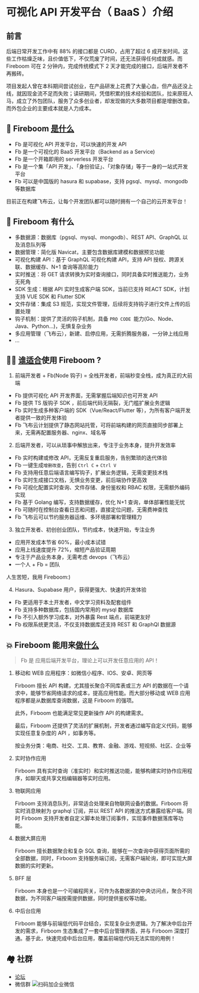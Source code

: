 # 可视化 API 开发平台（ BaaS ）介绍

## 前言

后端日常开发工作中有 88% 的接口都是 CURD，占用了超过 6 成开发时间。这些工作枯燥乏味，且价值低下，不仅荒废了时间，还无法获得任何成就感。而 Fireboom 可在 2 分钟内，完成传统模式下 2 天才能完成的接口，后端开发者不再搬砖。

项目发起人曾在本科期间尝试创业，在产品研发上花费了大量心血，但产品还没上线，就因现金流不足而失败；读研期间，凭借积累的技术经验和团队，拉来原班人马，成立了外包团队，服务了众多创业者，却发现做的大多数项目都是增删改查。而外包企业的主要成本就是人力成本。

## 👀 Fireboom [是什么](https://ansons-organization.gitbook.io/product-manual/readme-1/what-is-fireboom)

- Fb 是可视化 API 开发平台，可以快速的开发 API
- Fb 是一个可视化的 BaaS 开发平台（Backend as a Service)
- Fb 是一个开箱即用的 serverless 开发平台
- Fb 是一个集「API 开发」、「身份验证」、「对象存储」等于一身的一站式开发平台
- Fb 可以是中国版的 hasura 和 supabase，支持 pgsql、mysql、mongodb 等数据库

目前正在构建飞布云，让每个开发团队都可以随时拥有一个自己的云开发平台！

## 🎉 Fireboom 有什么

- 多数据源：数据库（pgsql、mysql、mongodb）、REST API、GraphQL 以及消息队列等
- 数据管理：简化版 Navicat，主要包含数据库建模和数据预览功能
- 可视化构建 API：基于 GraphQL 可视化构建 API，支持 API 授权、跨源关联、数据缓存、N+1 查询等高阶能力
- 实时推送：将 GET 请求转换为实时查询接口，同时具备实时推送能力，业务无死角
- SDK 生成：根据 API 实时生成客户端 SDK，当前已支持 REACT SDK，计划支持 VUE SDK 和 Flutter SDK
- 文件存储：集成 S3 规范，实现文件管理，后续将支持钩子进行文件上传的后置处理
- 钩子机制：提供了灵活的钩子机制，具备 `PRO CODE `能力(Go、Node、Java、Python...)，无惧复杂业务
- 多应用管理（飞布云），新建、启停应用，无需折腾服务器，一分钟上线应用
- ...

## 👨‍💻 [谁适合](https://ansons-organization.gitbook.io/product-manual/readme-1/the-value-of-fireboom)使用 Fireboom ?

1. 前端开发者 + Fb(Node 钩子) = 全栈开发者，前端秒变全栈，成为真正的大前端

- Fb 提供可视化 API 开发界面，无需掌握后端知识也可开发 API
- Fb 提供 TS 版钩子 SDK ，前后端代码无隔裂，无门槛扩展业务逻辑
- Fb 实时生成多种客户端的 SDK（Vue/React/Flutter 等），为所有客户端开发者提供一致的开发体验
- Fb 飞布云计划提供了静态网站托管，可将前端构建的网页直接同步部署上来，无需再配置服务器、nginx、域名等

2. 后端开发者，可以从琐事中解放出来，专注于业务本身，提升开发效率

- Fb 实时构建或修改 API，无需反复重启服务，告别繁琐的迭代体验
- Fb 一键生成`增删改查`，告别 `Ctrl C` + `Ctrl V`
- Fb 支持用任意后端语言编写钩子，扩展业务逻辑，无需变更技术栈
- Fb 实时生成接口文档，无惧业务变更，前后端协作更高效
- Fb 可视化配置实时查询、文件存储、身份鉴权和 RBAC 权限，无需额外编码实现
- Fb 基于 Golang 编写，支持数据缓存，优化 N+1 查询，单体部署性能无忧
- Fb 可随时在控制台查看日志和问题，直接定位问题，无需费神查找
- Fb 飞布云可以节约服务器运维、多环境部署和管理精力

3. 独立开发者、初创创业团队，节约成本，快速开始，专注业务

- 应用开发成本节省 60%，最小成本试错
- 应用上线速度提升 72%，缩短产品验证周期
- 专注于产品业务本身，无需考虑 devops（飞布云）
- 一个人 + Fb = 团队

人生苦短，我用 Fireboom:)

4.  Hasura、Supabase 用户，获得更强大、快速的开发体验

- Fb 更适用于本土开发者，中文学习资料及配套组件
- Fb 支持多种数据库，包括国内常用的 mysql 数据库
- Fb 不引入额外学习成本，对外暴露 Rest 端点，前端更友好
- Fb 权限系统更灵活，不仅支持数据库还支持 REST 和 GraphQl 数据源

## 💥 Fireboom 能用来[做什么](https://ansons-organization.gitbook.io/product-manual/readme-1/application-scenario)

> Fb 是 应用后端开发平台，理论上可以开发任意应用的 API！

1. 移动和 WEB 应用程序：如微信小程序、IOS、安卓、网页等

   Firboom 擅长 API 构建，尤其擅长聚合不同库表或三方 API 的数据在一个请求中，能够节省网络请求的成本，提高应用性能。而大部分移动或 WEB 应用程序都是从数据库查询数据，这是 Firboom 的强项。

   此外，Firboom 也能满足常见更新操作 API 的构建需求。

   最后，Firboom 还提供了灵活的扩展机制，开发者通过编写自定义代码，能够实现任意复杂度的 API ，如事务等。

   按业务分类：电商、社交、工具、教育、金融、游戏、短视频、社区、企业等

2. 实时协作应用

   Firboom 具有实时查询（准实时）和实时推送功能，能够构建实时协作应用程序，如聊天或共享文档编辑器等实时应用。

3. 物联网应用

   Firboom 支持消息队列，非常适合处理来自物联网设备的数据。Firboom 将实时消息映射为 graphql 订阅，并以 REST API 的推送方式暴露给客户端。同时 Firboom 支持开发者自定义脚本处理订阅事件，实现事件数据落库等功能。

4. 数据大屏应用

   Firboom 擅长数据聚合和复杂 SQL 查询，能够在一次查询中获得页面所需的全部数据，同时，Firboom 支持服务端订阅，无需客户端轮询，即可实现大屏数据的实时更新。

5. BFF 层

   Firboom 本身也是一个可编程网关，可作为各数据源的中央访问点，聚合不同数据，为不同客户端按需提供数据，同时提供鉴权等功能。

6. 中后台应用

   Firboom 能够与前端低代码平台结合，实现复杂业务逻辑。为了解决中后台开发的需求，Firboom 生态集成了一套中后台管理界面，并与 Firboom 深度打通。基于此，快速完成中后台应用，覆盖前端低代码无法实现的用例！

## 🏘️ 社群

- [论坛](https://github.com/fireboomio/product-manual/discussions)
- 微信群
  ![扫码加企业微信](https://fireboom.oss-cn-hangzhou.aliyuncs.com/img/homepage_qr.jpg)
